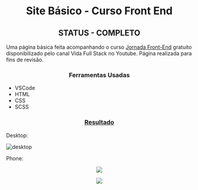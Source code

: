 <h1 align="center">Site Básico - Curso Front End</h1>


<h2 align="center">STATUS - COMPLETO</h2>


Uma página básica feita acompanhando o curso [Jornada Front-End](https://youtube.com/playlist?list=PLMy95_4XE08MRsQvaSQnHzyooNevGTNtS) gratuito disponibilizado pelo canal Vida Full Stack no Youtube. Página realizada para fins de revisão.

<h3 align="center">Ferramentas Usadas</h3>

- VSCode
- HTML
- CSS
- SCSS

<h3 align="center"><a href="https://viictorsr388.github.io/site-basico_curso-front-end/index">Resultado</a></h3>

Desktop:

![desktop](https://user-images.githubusercontent.com/71882342/161981329-4b085455-7138-4490-b692-089e1159fd88.png)

Phone:

<p align="center">
  <img src="https://user-images.githubusercontent.com/71882342/161982831-034b9421-85f3-4f04-9430-e7ca96a01cae.png">
</p>
<p align="center">
  <img src="https://user-images.githubusercontent.com/71882342/161981932-fb53d822-96a4-416c-9986-07d84c7fd1c1.png">
</p>
